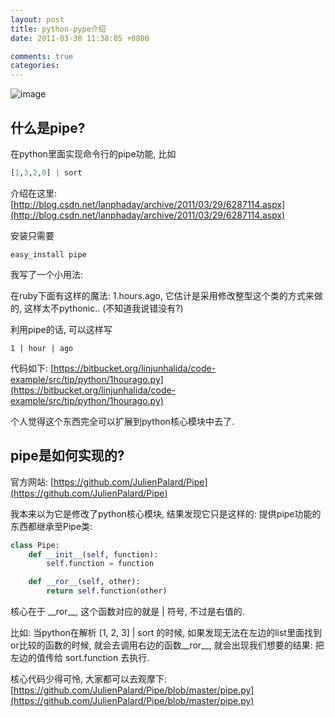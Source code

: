 ```yaml
---
layout: post
title: python-pype介绍
date: 2011-03-30 11:38:05 +0800

comments: true
categories: 
---
```


![image]( http://www.deltat.com/uploaded/inline_pipe_heater_from_Convectronics.JPG)

什么是pipe?
------------------------------

在python里面实现命令行的pipe功能, 比如

```python
[1,3,2,0] | sort
```

介绍在这里:
[http://blog.csdn.net/lanphaday/archive/2011/03/29/6287114.aspx](http://blog.csdn.net/lanphaday/archive/2011/03/29/6287114.aspx)

安装只需要

    easy_install pipe

我写了一个小用法:

在ruby下面有这样的魔法: 1.hours.ago,
它估计是采用修改整型这个类的方式来做的, 这样太不pythonic..
(不知道我说错没有?)

利用pipe的话, 可以这样写

    1 | hour | ago

代码如下:
[https://bitbucket.org/linjunhalida/code-example/src/tip/python/1hourago.py](https://bitbucket.org/linjunhalida/code-example/src/tip/python/1hourago.py)

个人觉得这个东西完全可以扩展到python核心模块中去了.

pipe是如何实现的?
------------------------------

官方网站:
[https://github.com/JulienPalard/Pipe](https://github.com/JulienPalard/Pipe)

我本来以为它是修改了python核心模块, 结果发现它只是这样的:
提供pipe功能的东西都继承至Pipe类:

```python
class Pipe:
    def __init__(self, function):
        self.function = function

    def __ror__(self, other):
        return self.function(other)
```

核心在于 \_\_ror\_\_, 这个函数对应的就是 | 符号, 不过是右值的.

比如: 当python在解析 [1, 2, 3] | sort 的时候,
如果发现无法在左边的list里面找到or比较的函数的时候,
就会去调用右边的函数\_\_ror\_\_, 就会出现我们想要的结果: 把左边的值传给
sort.function 去执行.

核心代码少得可怜, 大家都可以去观摩下:
[https://github.com/JulienPalard/Pipe/blob/master/pipe.py](https://github.com/JulienPalard/Pipe/blob/master/pipe.py)